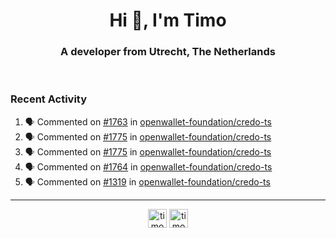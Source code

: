<h1 align="center">Hi 👋, I'm Timo</h1>
<h3 align="center">A developer from Utrecht, The Netherlands</h3>
<br/>
<!-- https://github.com/rahuldkjain/github-profile-readme-generator --!>

<!--  <p align="left"><img src="https://github-readme-stats.vercel.app/api?username=timoglastra&show_icons=true&count_private=true&" alt="timoglastra" /></p> --!>

<!--
Github language stats
<p align="left"><img src="https://github-readme-stats.vercel.app/api/top-langs/?username=timoglastra&layout=compact" alt="timoglastra" /><p>
-->

<!-- Codestats language stats -->
<!-- <p align="left"><img src="https://codestats-readme.vercel.app/api/top-langs/?username=timoglastra&layout=compact&language_count=12" alt="timoglastra" /><p>    --!>
  
<h3>Recent Activity</h3>

<!--START_SECTION:activity-->
1. 🗣 Commented on [#1763](https://github.com/openwallet-foundation/credo-ts/issues/1763#issuecomment-1963371742) in [openwallet-foundation/credo-ts](https://github.com/openwallet-foundation/credo-ts)
2. 🗣 Commented on [#1775](https://github.com/openwallet-foundation/credo-ts/issues/1775#issuecomment-1963364300) in [openwallet-foundation/credo-ts](https://github.com/openwallet-foundation/credo-ts)
3. 🗣 Commented on [#1775](https://github.com/openwallet-foundation/credo-ts/issues/1775#issuecomment-1963363312) in [openwallet-foundation/credo-ts](https://github.com/openwallet-foundation/credo-ts)
4. 🗣 Commented on [#1764](https://github.com/openwallet-foundation/credo-ts/pull/1764#issuecomment-1963349548) in [openwallet-foundation/credo-ts](https://github.com/openwallet-foundation/credo-ts)
5. 🗣 Commented on [#1319](https://github.com/openwallet-foundation/credo-ts/issues/1319#issuecomment-1963348792) in [openwallet-foundation/credo-ts](https://github.com/openwallet-foundation/credo-ts)
<!--END_SECTION:activity-->

---

<p align="center">
<a href="https://twitter.com/timoglastra" target="blank"><img align="center" src="https://cdn.jsdelivr.net/npm/simple-icons@3.0.1/icons/twitter.svg" alt="timoglastra" height="30" width="30" /></a>
<a href="https://linkedin.com/in/timoglastra" target="blank"><img align="center" src="https://cdn.jsdelivr.net/npm/simple-icons@3.0.1/icons/linkedin.svg" alt="timoglastra" height="30" width="30" /></a>
</p>



